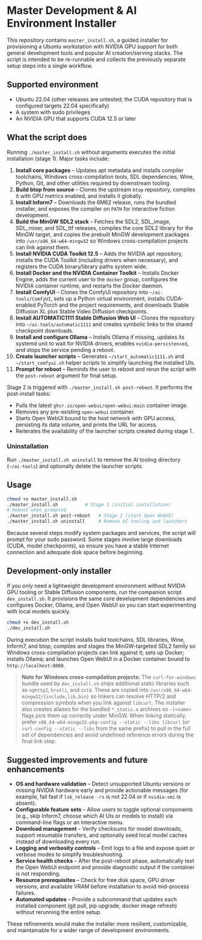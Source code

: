 # Master Development & AI Environment Installer

This repository contains `master_install.sh`, a guided installer for provisioning a
Ubuntu workstation with NVIDIA GPU support for both general development tools and
popular AI creation/serving stacks. The script is intended to be re-runnable and
collects the previously separate setup steps into a single workflow.

## Supported environment

* Ubuntu 22.04 (other releases are untested; the CUDA repository that is
  configured targets 22.04 specifically)
* A system with sudo privileges
* An NVIDIA GPU that supports CUDA 12.5 or later

## What the script does

Running `./master_install.sh` without arguments executes the initial installation
(stage 1). Major tasks include:

1. **Install core packages** – Updates apt metadata and installs compiler
   toolchains, Windows cross-compilation tools, SDL dependencies, Wine, Python,
   Git, and other utilities required by downstream tooling.
2. **Build btop from source** – Clones the upstream `btop` repository, compiles
   it with GPU metrics enabled, and installs it globally.
3. **Install Inform7** – Downloads the 6M62 release, runs the bundled installer,
   and exposes the compiler on `PATH` for interactive fiction development.
4. **Build the MinGW SDL2 stack** – Fetches the SDL2, SDL_image, SDL_mixer, and
   SDL_ttf releases, compiles the core SDL2 library for the MinGW target, and
   copies the prebuilt MinGW development packages into `/usr/x86_64-w64-mingw32`
   so Windows cross-compilation projects can link against them.
5. **Install NVIDIA CUDA Toolkit 12.5** – Adds the NVIDIA apt repository, installs
   the CUDA Toolkit (including drivers when necessary), and registers the CUDA
   binary/library paths system wide.
6. **Install Docker and the NVIDIA Container Toolkit** – Installs Docker Engine,
   adds the current user to the `docker` group, configures the NVIDIA container
   runtime, and restarts the Docker daemon.
7. **Install ComfyUI** – Clones the ComfyUI repository into `~/ai-tools/ComfyUI`,
   sets up a Python virtual environment, installs CUDA-enabled PyTorch and the
   project requirements, and downloads Stable Diffusion XL plus Stable Video
   Diffusion checkpoints.
8. **Install AUTOMATIC1111 Stable Diffusion Web UI** – Clones the repository into
   `~/ai-tools/automatic1111` and creates symbolic links to the shared
   checkpoint downloads.
9. **Install and configure Ollama** – Installs Ollama if missing, updates its
   systemd unit to wait for NVIDIA drivers, enables `nvidia-persistenced`, and
   stops the service pending a reboot.
10. **Create launcher scripts** – Generates `~/start_automatic1111.sh` and
    `~/start_comfyui.sh` helper scripts to simplify launching the installed UIs.
11. **Prompt for reboot** – Reminds the user to reboot and rerun the script with
    the `post-reboot` argument for final setup.

Stage 2 is triggered with `./master_install.sh post-reboot`. It performs the
post-install tasks:

* Pulls the latest `ghcr.io/open-webui/open-webui:main` container image.
* Removes any pre-existing `open-webui` container.
* Starts Open WebUI bound to the host network with GPU access, persisting its
  data volume, and prints the URL for access.
* Reiterates the availability of the launcher scripts created during stage 1.

### Uninstallation

Run `./master_install.sh uninstall` to remove the AI tooling directory
(`~/ai-tools`) and optionally delete the launcher scripts.

## Usage

```bash
chmod +x master_install.sh
./master_install.sh          # Stage 1 (initial installation)
# Reboot when prompted
./master_install.sh post-reboot   # Stage 2 (start Open WebUI)
./master_install.sh uninstall     # Remove AI tooling and launchers
```

Because several steps modify system packages and services, the script will prompt
for your sudo password. Some stages involve large downloads (CUDA, model
checkpoints), so ensure you have a stable Internet connection and adequate disk
space before beginning.

## Development-only installer

If you only need a lightweight development environment without NVIDIA GPU
tooling or Stable Diffusion components, run the companion script
`dev_install.sh`. It provisions the same core development dependencies and
configures Docker, Ollama, and Open WebUI so you can start experimenting with
local models quickly.

```bash
chmod +x dev_install.sh
./dev_install.sh
```

During execution the script installs build toolchains, SDL libraries, Wine,
Inform7, and btop; compiles and stages the MinGW-targeted SDL2 family so Windows
cross-compilation projects can link against it; sets up Docker; installs
Ollama; and launches Open WebUI in a Docker container bound to
`http://localhost:8080`.

> **Note for Windows cross-compilation projects:** The `curl-for-windows`
> bundle used by `dev_install.sh` ships additional static libraries such as
> `nghttp2`, `brotli`, and `zstd`. These are copied into
> `/usr/x86_64-w64-mingw32/{include,lib,bin}` so linkers can resolve HTTP/2 and
> compression symbols when you link against `libcurl`. The installer also
> creates aliases for the bundled `*_static.a` archives so `-l<name>` flags pick
> them up correctly under MinGW. When linking statically, prefer
> `x86_64-w64-mingw32-pkg-config --static --libs libcurl` (or
> `curl-config --static --libs` from the same prefix) to pull in the full set of
> dependencies and avoid undefined reference errors during the final link step.

## Suggested improvements and future enhancements

* **OS and hardware validation** – Detect unsupported Ubuntu versions or missing
  NVIDIA hardware early and provide actionable messages (for example, fail fast
  if `lsb_release -rs` is not 22.04 or if `nvidia-smi` is absent).
* **Configurable feature sets** – Allow users to toggle optional components
  (e.g., skip Inform7, choose which AI UIs or models to install) via command-line
  flags or an interactive menu.
* **Download management** – Verify checksums for model downloads, support
  resumable transfers, and optionally seed local model caches instead of
  downloading every run.
* **Logging and verbosity controls** – Emit logs to a file and expose quiet or
  verbose modes to simplify troubleshooting.
* **Service health checks** – After the post-reboot phase, automatically test the
  Open WebUI endpoint and provide diagnostic output if the container is not
  responding.
* **Resource prerequisites** – Check for free disk space, GPU driver versions,
  and available VRAM before installation to avoid mid-process failures.
* **Automated updates** – Provide a subcommand that updates each installed
  component (git pull, pip upgrade, docker image refresh) without rerunning the
  entire setup.

These refinements would make the installer more resilient, customizable, and
maintainable for a wider range of development environments.
